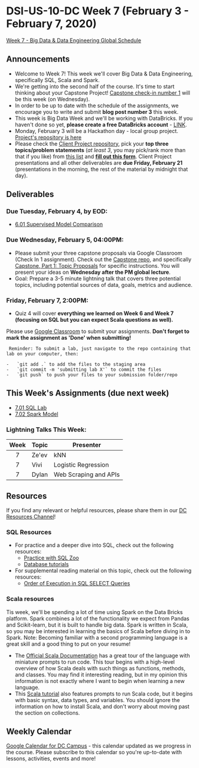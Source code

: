 # DSI-US-10-DC Week 7 (February 3 - February 7, 2020)

[Week 7 - Big Data & Data Engineering Global Schedule](https://git.generalassemb.ly/DSI-US-10/course-info#week-7---big-data--data-engineering-february-3---february-7)

## Announcements

-   Welcome to Week 7! This week we'll cover Big Data & Data Engineering, specifically SQL, Scala and Spark.
-   We're getting into the second half of the course. It's time to start thinking about your Capstone Project! [Capstone check-in number 1](https://git.generalassemb.ly/DSI-US-10/capstone#capstone-part-1-topic-proposals) will be this week (on Wednesday).
-   In order to be up to date with the schedule of the assignments, we encourage you to write and submit **blog post number 3** this week.
-   This week is Big Data Week and we'll be working with DataBricks. If you haven't done so yet, **please create a free DataBricks account** - [LINK](https://databricks.com/signup#signup/community).
-   Monday, February 3 will be a Hackathon day - local group project. [Project's repository is here](https://git.generalassemb.ly/DSI-US-10/Hackathon-Good-Fast-Cheap)
-   Please check the [Client Project repository](https://git.generalassemb.ly/DSI-US-10/project-client_project), pick your **top three topics/problem statements** (_at least 3_, you may pick/rank more than that if you like) from [this list](https://git.generalassemb.ly/DSI-US-10/project-client_project#problem-summaries) and **[fill out this form](https://forms.gle/FEkhenzv6aN7sZ5f9)**. Client Project presentations and all other deliverables are **due Friday, February 21** (presentations in the morning, the rest of the material by midnight that day).

## Deliverables

### **Due Tuesday, February 4, by EOD:**

-   [	6.01 Supervised Model Comparison](https://git.generalassemb.ly/DSI-US-10/6.01-lab-supervised-learning-models)

### **Due Wednesday, February 5, 04:00PM:**

-   Please submit your three capstone proposals via Google Classroom (Check In 1 assignment). Check out the [Capstone repo](hhttps://git.generalassemb.ly/DSI-US-10/capstone#capstone-part-1-topic-proposals), and specifically [Capstone, Part 1: Topic Proposals](https://git.generalassemb.ly/DSI-US-10/capstone/tree/master/part_01) for specific instructions. You will present your ideas on **Wednesday after the PM global lecture**.
-   Goal: Prepare a 3-5 minute lightning talk that covers three potential topics, including potential sources of data, goals, metrics and audience.

### **Friday, February 7, 2:00PM:**

-   Quiz 4 will cover __everything we learned on Week 6 and Week 7 (focusing on SQL but you can expect Scala questions as well).__ 

Please use [Google Classroom](https://classroom.google.com) to submit your assignments. **Don't forget to mark the assignment as 'Done' when submitting!**

     Reminder: To submit a lab, just navigate to the repo containing that lab on your computer, then:

    -   `git add .` to add the files to the staging area
    -   `git commit -m 'submitting lab X'` to commit the files
    -   `git push` to push your files to your submission folder/repo

## This Week's Assignments (due next week)

-   [7.01 SQL Lab](https://git.generalassemb.ly/DSI-US-10/7.01-lab-sql)
-   [7.02 Spark Model](https://git.generalassemb.ly/DSI-US-10/7.02-lab-spark-model)

### Lightning Talks This Week:

| Week | Topic | Presenter             |
| :--: | ----- | --------------------- |
|   7  | Ze'ev | kNN                   |
|   7  | Vivi  | Logistic Regression   |
|   7  | Dylan | Web Scraping and APIs |

## Resources

If you find any relevant or helpful resources, please share them in our [DC Resources Channel](https://app.slack.com/client/T0351JZQ0/CQME38U82)!

### SQL Resources

-   For practice and a deeper dive into SQL, check out the following resources:
    -   [Practice with SQL Zoo](http://www.sqlzoo.net/wiki/SQL_Tutorial)
    -   [Database tutorials](http://www.tutorialspoint.com/database_tutorials.htm)
-   For supplemental reading material on this topic, check out the following resources:
    -   [Order of Execution in SQL SELECT Queries](https://sqlbolt.com/lesson/select_queries_order_of_execution)

### Scala resources

Tis week, we'll be spending a lot of time using Spark on the Data Bricks platform. Spark combines a lot of the functionality we expect from Pandas and Scikit-learn, but it is built to handle big data. Spark is written in Scala, so you may be interested in learning the basics of Scala before diving in to Spark. Note: Becoming familiar with a second programming language is a great skill and a good thing to put on your resume!

-   The [Official Scala Documentation](https://docs.scala-lang.org/tour/tour-of-scala.html) has a great tour of the language with miniature prompts to run code. This tour begins with a high-level overview of how Scala deals with such things as functions, methods, and classes. You may find it interesting reading, but in my opinion this information is not exactly where I want to begin when learning a new language.
-   This [Scala tutorial](https://www.tutorialspoint.com/scala/index.htm) also features prompts to run Scala code, but it begins with basic syntax, data types, and variables. You should ignore the information on how to install Scala, and don't worry about moving past the section on collections.

## Weekly Calendar

[Google Calendar for DC Campus](https://calendar.google.com/calendar?cid=Z2VuZXJhbGFzc2VtYi5seV9jbGFzc3Jvb21jNjIzY2NhNkBncm91cC5jYWxlbmRhci5nb29nbGUuY29t) - this calendar updated as we progress in the course. Please subscribe to this calendar so you're up-to-date with lessons, activities, events and more!
